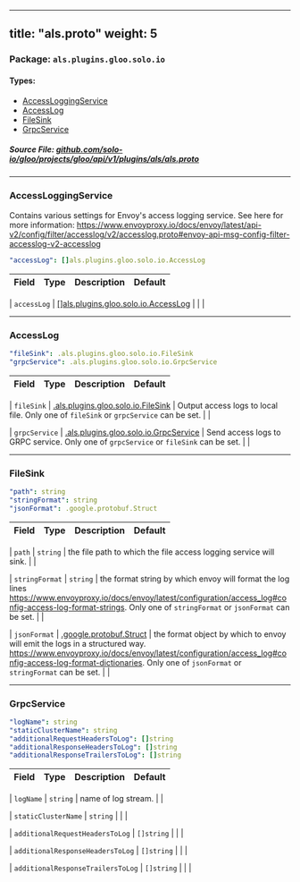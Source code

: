 
---
title: "als.proto"
weight: 5
---

<!-- Code generated by solo-kit. DO NOT EDIT. -->


### Package: `als.plugins.gloo.solo.io` 
#### Types:


- [AccessLoggingService](#accessloggingservice)
- [AccessLog](#accesslog)
- [FileSink](#filesink)
- [GrpcService](#grpcservice)
  



##### Source File: [github.com/solo-io/gloo/projects/gloo/api/v1/plugins/als/als.proto](https://github.com/solo-io/gloo/blob/master/projects/gloo/api/v1/plugins/als/als.proto)





---
### AccessLoggingService

 
Contains various settings for Envoy's access logging service.
See here for more information: https://www.envoyproxy.io/docs/envoy/latest/api-v2/config/filter/accesslog/v2/accesslog.proto#envoy-api-msg-config-filter-accesslog-v2-accesslog

```yaml
"accessLog": []als.plugins.gloo.solo.io.AccessLog

```

| Field | Type | Description | Default |
| ----- | ---- | ----------- |----------- | 



| `accessLog` | [[]als.plugins.gloo.solo.io.AccessLog](../als.proto.sk#accesslog) |   |  |




---
### AccessLog



```yaml
"fileSink": .als.plugins.gloo.solo.io.FileSink
"grpcService": .als.plugins.gloo.solo.io.GrpcService

```

| Field | Type | Description | Default |
| ----- | ---- | ----------- |----------- | 



| `fileSink` | [.als.plugins.gloo.solo.io.FileSink](../als.proto.sk#filesink) |  Output access logs to local file.  Only one of `fileSink` or `grpcService` can be set. |  |



| `grpcService` | [.als.plugins.gloo.solo.io.GrpcService](../als.proto.sk#grpcservice) |  Send access logs to GRPC service.  Only one of `grpcService` or `fileSink` can be set. |  |




---
### FileSink



```yaml
"path": string
"stringFormat": string
"jsonFormat": .google.protobuf.Struct

```

| Field | Type | Description | Default |
| ----- | ---- | ----------- |----------- | 



| `path` | `string` |  the file path to which the file access logging service will sink.  |  |



| `stringFormat` | `string` |  the format string by which envoy will format the log lines https://www.envoyproxy.io/docs/envoy/latest/configuration/access_log#config-access-log-format-strings.  Only one of `stringFormat` or `jsonFormat` can be set. |  |



| `jsonFormat` | [.google.protobuf.Struct](https://developers.google.com/protocol-buffers/docs/reference/csharp/class/google/protobuf/well-known-types/struct) |  the format object by which to envoy will emit the logs in a structured way. https://www.envoyproxy.io/docs/envoy/latest/configuration/access_log#config-access-log-format-dictionaries.  Only one of `jsonFormat` or `stringFormat` can be set. |  |




---
### GrpcService



```yaml
"logName": string
"staticClusterName": string
"additionalRequestHeadersToLog": []string
"additionalResponseHeadersToLog": []string
"additionalResponseTrailersToLog": []string

```

| Field | Type | Description | Default |
| ----- | ---- | ----------- |----------- | 



| `logName` | `string` |  name of log stream.  |  |



| `staticClusterName` | `string` |   |  |



| `additionalRequestHeadersToLog` | `[]string` |   |  |



| `additionalResponseHeadersToLog` | `[]string` |   |  |



| `additionalResponseTrailersToLog` | `[]string` |   |  |





<!-- Start of HubSpot Embed Code -->
<script type="text/javascript" id="hs-script-loader" async defer src="//js.hs-scripts.com/5130874.js"></script>
<!-- End of HubSpot Embed Code -->
